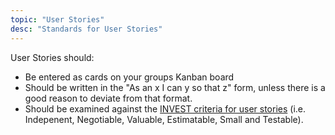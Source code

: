```yaml
---
topic: "User Stories"
desc: "Standards for User Stories"
---
```


User Stories should:

* Be entered as cards on your groups Kanban board
* Should be written in the "As an x I can y so that z" form, unless there is a good reason to deviate from that format.
* Should be examined against the [INVEST criteria for user stories](/topics/user_stories_invest/) (i.e. Indepenent, Negotiable, Valuable, Estimatable, Small and Testable).


